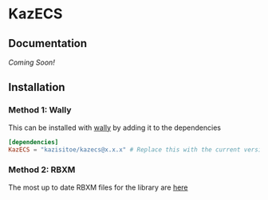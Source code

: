# KazECS

## Documentation
*Coming Soon!*

## Installation
### Method 1: Wally
This can be installed with [wally]('https://github.com/UpliftGames/wally') by adding it to the dependencies
```toml
[dependencies]
KazECS = "kazisitoe/kazecs@x.x.x" # Replace this with the current version, or just get it at the wally.run website
```

### Method 2: RBXM
The most up to date RBXM files for the library are [here]('https://github.com/Kazisitoe/KazECS/releases')
